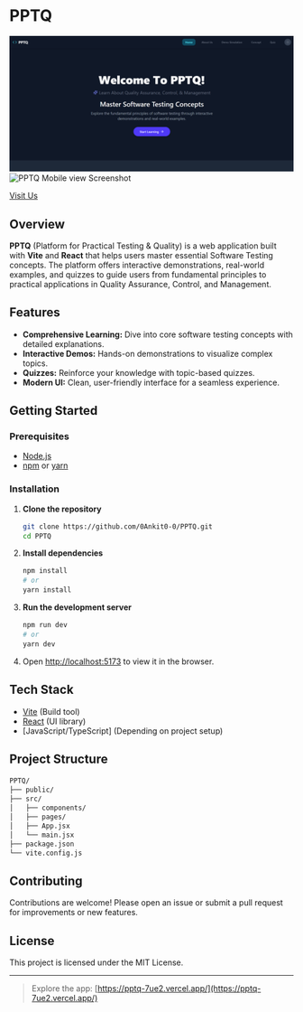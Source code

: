 # PPTQ

![PPTQ Home Screenshot](home.png)
![PPTQ Mobile view Screenshot](moblieV.png)

[Visit Us](https://pptq-7ue2.vercel.app/)

## Overview

**PPTQ** (Platform for Practical Testing & Quality) is a web application built with **Vite** and **React** that helps users master essential Software Testing concepts. The platform offers interactive demonstrations, real-world examples, and quizzes to guide users from fundamental principles to practical applications in Quality Assurance, Control, and Management.

## Features

- **Comprehensive Learning:** Dive into core software testing concepts with detailed explanations.
- **Interactive Demos:** Hands-on demonstrations to visualize complex topics.
- **Quizzes:** Reinforce your knowledge with topic-based quizzes.
- **Modern UI:** Clean, user-friendly interface for a seamless experience.

## Getting Started

### Prerequisites

- [Node.js](https://nodejs.org/)
- [npm](https://www.npmjs.com/) or [yarn](https://yarnpkg.com/)

### Installation

1. **Clone the repository**
   ```bash
   git clone https://github.com/0Ankit0-0/PPTQ.git
   cd PPTQ
   ```

2. **Install dependencies**
   ```bash
   npm install
   # or
   yarn install
   ```

3. **Run the development server**
   ```bash
   npm run dev
   # or
   yarn dev
   ```

4. Open [http://localhost:5173](http://localhost:5173) to view it in the browser.

## Tech Stack

- [Vite](https://vitejs.dev/) (Build tool)
- [React](https://react.dev/) (UI library)
- [JavaScript/TypeScript] (Depending on project setup)

## Project Structure

```
PPTQ/
├── public/
├── src/
│   ├── components/
│   ├── pages/
│   ├── App.jsx
│   └── main.jsx
├── package.json
└── vite.config.js
```

## Contributing

Contributions are welcome! Please open an issue or submit a pull request for improvements or new features.

## License

This project is licensed under the MIT License.

---

> Explore the app: [https://pptq-7ue2.vercel.app/](https://pptq-7ue2.vercel.app/)
